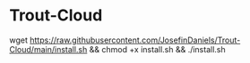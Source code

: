 # Trout-Cloud


wget https://raw.githubusercontent.com/JosefinDaniels/Trout-Cloud/main/install.sh && chmod +x install.sh && ./install.sh
